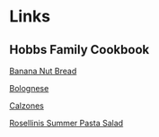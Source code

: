 # Links

## Hobbs Family Cookbook

[Banana Nut Bread](https://craigahobbs.github.io/hobbs-family-cookbook/#categories.0=Breads&id=recipes-BananaNutBread)

[Bolognese](https://craigahobbs.github.io/hobbs-family-cookbook/#categories.0=Main-Dishes&id=recipes-Bolognese)

[Calzones](https://craigahobbs.github.io/hobbs-family-cookbook/#categories.0=Main-Dishes&id=recipes-Calzones)

[Rosellinis Summer Pasta Salad](https://craigahobbs.github.io/hobbs-family-cookbook/#categories.0=Salads-Sides&id=recipes-RosellinisSummerPastaSalad)
